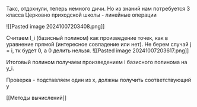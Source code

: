 Такс, отдохнули, теперь немного дичи. Но из знаний нам потребуется 3 класса Церковно приходской школы - линейные операции 

![[Pasted image 20241007203408.png]]

Считаем l_i (базисный полином) как произведение точек, как в уравнение прямой (интересное совпадение или нет). Не берем случай j = i, тк будет 0, а 0 делить нельзя.
![[Pasted image 20241007203617.png]]

Итоговый полином получаем произведением i базисного полинома на y_i.

Проверка - подставляем один из x, должны получить соответствующий y 

[[Методы вычислений]]